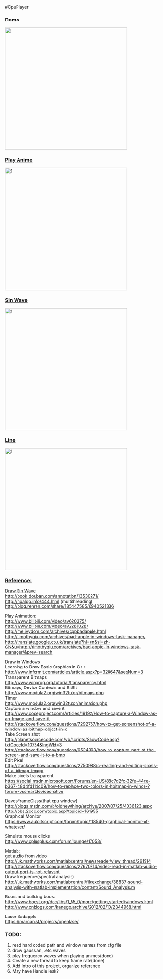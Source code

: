 #CpuPlayer

### Demo

<a href="https://www.youtube.com/watch?v=Bvvhg2Lrq6Q">
<img src="https://github.com/mincongzhang/HackIntoWindowsTaskManager/raw/master/youtube.bmp" height="400" >


### Play Anime
<img src="https://github.com/mincongzhang/HackIntoWindowsTaskManager/raw/master/cpu_play.bmp" alt="1" title="1" height="400"/>

### Sin Wave
<img src="https://github.com/mincongzhang/HackIntoWindowsTaskManager/raw/master/cpu_sin.bmp" alt="1" title="1" height="400"/>

### Line
<img src="https://github.com/mincongzhang/HackIntoWindowsTaskManager/raw/master/cpu_50.bmp" alt="1" title="1" height="400"/>





### Reference:  
Draw Sin Wave  
http://book.douban.com/annotation/13530271/  
http://noalgo.info/444.html (multithreading)  
http://blog.renren.com/share/185447585/6940521336  

Play Animation:  
http://www.bilibili.com/video/av620375/  
http://www.bilibili.com/video/av2281028/  
http://me.ivydom.com/archives/cppbadapple.html  
http://timothyqiu.com/archives/bad-apple-in-windows-task-manager/  
http://translate.google.co.uk/translate?hl=en&sl=zh-CN&u=http://timothyqiu.com/archives/bad-apple-in-windows-task-manager/&prev=search  

Draw in Windows  
Learning to Draw Basic Graphics in C++  
http://www.informit.com/articles/article.aspx?p=328647&seqNum=3  
Transparent Bitmaps  
http://www.winprog.org/tutorial/transparency.html  
Bitmaps, Device Contexts and BitBlt  
http://www.modula2.org/win32tutor/bitmaps.php  
Timer  
http://www.modula2.org/win32tutor/animation.php  
Capture a window and save it  
http://www.codeproject.com/Articles/19192/How-to-capture-a-Window-as-an-Image-and-save-it  
http://stackoverflow.com/questions/7292757/how-to-get-screenshot-of-a-window-as-bitmap-object-in-c  
Take Screen shot  
http://planetsourcecode.com/vb/scripts/ShowCode.asp?txtCodeId=10754&lngWId=3  
http://stackoverflow.com/questions/9524393/how-to-capture-part-of-the-screen-and-save-it-to-a-bmp  
Edit Pixel  
http://stackoverflow.com/questions/2750988/c-reading-and-editing-pixels-of-a-bitmap-image  
Make pixels transparent  
https://social.msdn.microsoft.com/Forums/en-US/88c7d2fc-32fe-44ce-b367-48d4fd114c09/how-to-replace-two-colors-in-hbitmap-in-wince-?forum=vssmartdevicesnative

DavesFrameClass(that cpu window)  
http://blogs.msdn.com/b/oldnewthing/archive/2007/07/25/4036123.aspx  
http://bbs.2ccc.com/topic.asp?topicid=161955  
Graphical Monitor  
https://www.autoitscript.com/forum/topic/118540-graphical-monitor-of-whatever/  

Simulate mouse clicks  
http://www.cplusplus.com/forum/lounge/17053/  

Matlab:  
get audio from video  
http://uk.mathworks.com/matlabcentral/newsreader/view_thread/291514  
http://stackoverflow.com/questions/27670714/video-read-in-matlab-audio-output-port-is-not-relavant  
Draw frequency(spectral analysis)   
http://uk.mathworks.com/matlabcentral/fileexchange/38837-sound-analysis-with-matlab-implementation/content/Sound_Analysis.m 

Boost and building boost  
http://www.boost.org/doc/libs/1_55_0/more/getting_started/windows.html  
http://www.cnblogs.com/kanego/archive/2012/02/10/2344968.html  

Laser Badapple  
https://marcan.st/projects/openlase/

### TODO:
1. read hard coded path and window names from cfg file  
2. draw gaussian, .etc waves  
3. play frequency waves when playing animes(done)
4. Create a new thread to keep frame rate(done)
5. Add Intro of this project, organize reference
6. May have Handle leak?


